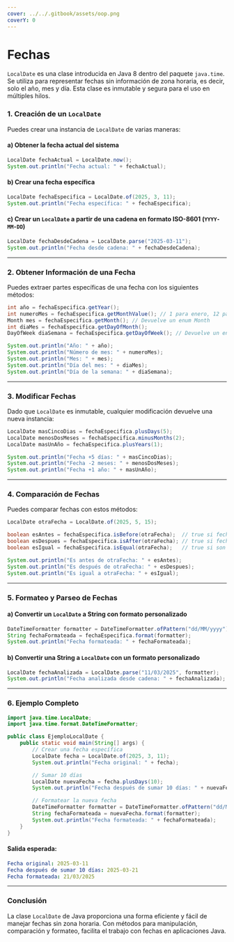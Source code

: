 ```yaml
---
cover: ../../.gitbook/assets/oop.png
coverY: 0
---
```


# Fechas

`LocalDate` es una clase introducida en Java 8 dentro del paquete `java.time`. Se utiliza para representar fechas sin información de zona horaria, es decir, solo el año, mes y día. Esta clase es inmutable y segura para el uso en múltiples hilos.

### **1. Creación de un `LocalDate`**

Puedes crear una instancia de `LocalDate` de varias maneras:

#### **a) Obtener la fecha actual del sistema**

```java
LocalDate fechaActual = LocalDate.now();
System.out.println("Fecha actual: " + fechaActual);
```

#### **b) Crear una fecha específica**

```java
LocalDate fechaEspecifica = LocalDate.of(2025, 3, 11);
System.out.println("Fecha específica: " + fechaEspecifica);
```

#### **c) Crear un `LocalDate` a partir de una cadena en formato ISO-8601 (`YYYY-MM-DD`)**

```java
LocalDate fechaDesdeCadena = LocalDate.parse("2025-03-11");
System.out.println("Fecha desde cadena: " + fechaDesdeCadena);
```

***

### **2. Obtener Información de una Fecha**

Puedes extraer partes específicas de una fecha con los siguientes métodos:

```java
int año = fechaEspecifica.getYear();
int numeroMes = fechaEspecifica.getMonthValue(); // 1 para enero, 12 para diciembre
Month mes = fechaEspecifica.getMonth(); // Devuelve un enum Month
int diaMes = fechaEspecifica.getDayOfMonth();
DayOfWeek diaSemana = fechaEspecifica.getDayOfWeek(); // Devuelve un enum DayOfWeek

System.out.println("Año: " + año);
System.out.println("Número de mes: " + numeroMes);
System.out.println("Mes: " + mes);
System.out.println("Día del mes: " + diaMes);
System.out.println("Día de la semana: " + diaSemana);
```

***

### **3. Modificar Fechas**

Dado que `LocalDate` es inmutable, cualquier modificación devuelve una nueva instancia:

```java
LocalDate masCincoDias = fechaEspecifica.plusDays(5);
LocalDate menosDosMeses = fechaEspecifica.minusMonths(2);
LocalDate masUnAño = fechaEspecifica.plusYears(1);

System.out.println("Fecha +5 días: " + masCincoDias);
System.out.println("Fecha -2 meses: " + menosDosMeses);
System.out.println("Fecha +1 año: " + masUnAño);
```

***

### **4. Comparación de Fechas**

Puedes comparar fechas con estos métodos:

```java
LocalDate otraFecha = LocalDate.of(2025, 5, 15);

boolean esAntes = fechaEspecifica.isBefore(otraFecha);  // true si fechaEspecifica es anterior
boolean esDespues = fechaEspecifica.isAfter(otraFecha); // true si fechaEspecifica es posterior
boolean esIgual = fechaEspecifica.isEqual(otraFecha);   // true si son iguales

System.out.println("Es antes de otraFecha: " + esAntes);
System.out.println("Es después de otraFecha: " + esDespues);
System.out.println("Es igual a otraFecha: " + esIgual);
```

***

### **5. Formateo y Parseo de Fechas**

#### **a) Convertir un `LocalDate` a String con formato personalizado**

```java
DateTimeFormatter formatter = DateTimeFormatter.ofPattern("dd/MM/yyyy");
String fechaFormateada = fechaEspecifica.format(formatter);
System.out.println("Fecha formateada: " + fechaFormateada);
```

#### **b) Convertir una String a `LocalDate` con un formato personalizado**

```java
LocalDate fechaAnalizada = LocalDate.parse("11/03/2025", formatter);
System.out.println("Fecha analizada desde cadena: " + fechaAnalizada);
```

***

### **6. Ejemplo Completo**

```java
import java.time.LocalDate;
import java.time.format.DateTimeFormatter;

public class EjemploLocalDate {
    public static void main(String[] args) {
        // Crear una fecha específica
        LocalDate fecha = LocalDate.of(2025, 3, 11);
        System.out.println("Fecha original: " + fecha);

        // Sumar 10 días
        LocalDate nuevaFecha = fecha.plusDays(10);
        System.out.println("Fecha después de sumar 10 días: " + nuevaFecha);

        // Formatear la nueva fecha
        DateTimeFormatter formatter = DateTimeFormatter.ofPattern("dd/MM/yyyy");
        String fechaFormateada = nuevaFecha.format(formatter);
        System.out.println("Fecha formateada: " + fechaFormateada);
    }
}
```

#### **Salida esperada:**

```yaml
Fecha original: 2025-03-11  
Fecha después de sumar 10 días: 2025-03-21  
Fecha formateada: 21/03/2025  
```

***

### **Conclusión**

La clase `LocalDate` de Java proporciona una forma eficiente y fácil de manejar fechas sin zona horaria. Con métodos para manipulación, comparación y formateo, facilita el trabajo con fechas en aplicaciones Java.
